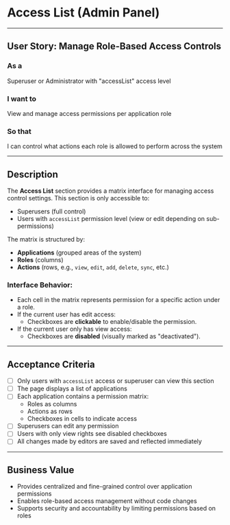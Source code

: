 # Access List (Admin Panel)

---

## User Story: Manage Role-Based Access Controls

### As a
Superuser or Administrator with "accessList" access level

### I want to
View and manage access permissions per application role

### So that
I can control what actions each role is allowed to perform across the system

---

## Description

The **Access List** section provides a matrix interface for managing access control settings. This section is only accessible to:
- Superusers (full control)
- Users with `accessList` permission level (view or edit depending on sub-permissions)

The matrix is structured by:
- **Applications** (grouped areas of the system)
- **Roles** (columns)
- **Actions** (rows, e.g., `view`, `edit`, `add`, `delete`, `sync`, etc.)

### Interface Behavior:
- Each cell in the matrix represents permission for a specific action under a role.
- If the current user has edit access:
  - Checkboxes are **clickable** to enable/disable the permission.
- If the current user only has view access:
  - Checkboxes are **disabled** (visually marked as "deactivated").

---

## Acceptance Criteria

- [ ] Only users with `accessList` access or superuser can view this section
- [ ] The page displays a list of applications
- [ ] Each application contains a permission matrix:
  - Roles as columns
  - Actions as rows
  - Checkboxes in cells to indicate access
- [ ] Superusers can edit any permission
- [ ] Users with only view rights see disabled checkboxes
- [ ] All changes made by editors are saved and reflected immediately

---

## Business Value

- Provides centralized and fine-grained control over application permissions
- Enables role-based access management without code changes
- Supports security and accountability by limiting permissions based on roles

